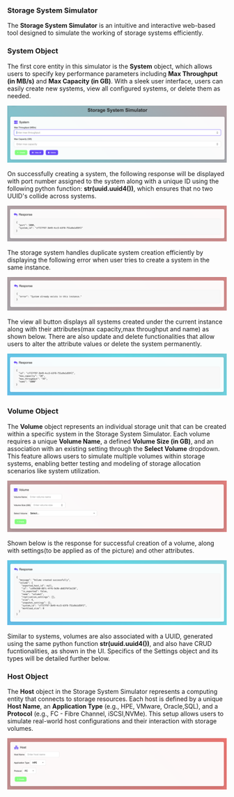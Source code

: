 ### Storage System Simulator

The **Storage System Simulator** is an intuitive and interactive web-based tool designed to simulate the working of storage systems efficiently. 

### System Object

The first core entity in this simulator is the **System** object, which allows users to specify key performance parameters including 
**Max Throughput (in MB/s)** and **Max Capacity (in GB)**. 
With a sleek user interface, users can easily create new systems, view all configured systems, or delete them as needed. 

![Storage System Simulator UI](images/system.png)

On successfully creating a system, the following response will be displayed with port number assigned to the system along with a unique ID using the following python function: **str(uuid.uuid4())**, which ensures that no two UUID's collide across systems.

![System creation response](images/response.png)

The storage system handles duplicate system creation efficiently by displaying the following error when user tries to create a system in the same instance. 

![System creation response error](images/responseerror.png)

The view all button displays all systems created under the current instance along with their attributes(max capacity,max throughput and name) as shown below. There are also update and delete functionalities that allow users to alter the attribute values or delete the system permanently. 

![System creation response view all](images/viewall.png)


### Volume Object

The **Volume** object represents an individual storage unit that can be created within a specific system in the Storage System Simulator. Each volume requires a unique **Volume Name**, a defined **Volume Size (in GB)**, and an association with an existing setting through the **Select Volume** dropdown. This feature allows users to simulate multiple volumes within storage systems, enabling better testing and modeling of storage allocation scenarios like system utilization.

![Storage System Simulator UI for Volume](images/volume.png)

Shown below is the response for successful creation of a volume, along with settings(to be applied as of the picture) and other attributes. 

![Storage System Simulator UI for Volume](images/volumecreationresponse.png)

Similar to systems, volumes are also associated with a UUID, generated using the same python function **str(uuid.uuid4())**, and also have CRUD fucntionalities, as shown in the UI. Specifics of the Settings object and its types will be detailed further below.

### Host Object

The **Host** object in the Storage System Simulator represents a computing entity that connects to storage resources. Each host is defined by a unique **Host Name**, an **Application Type** (e.g., HPE, VMware, Oracle,SQL), and a **Protocol** (e.g., FC - Fibre Channel, iSCSI,NVMe). This setup allows users to simulate real-world host configurations and their interaction with storage volumes. 

![Storage System Simulator UI for Host](images/host.png)
































